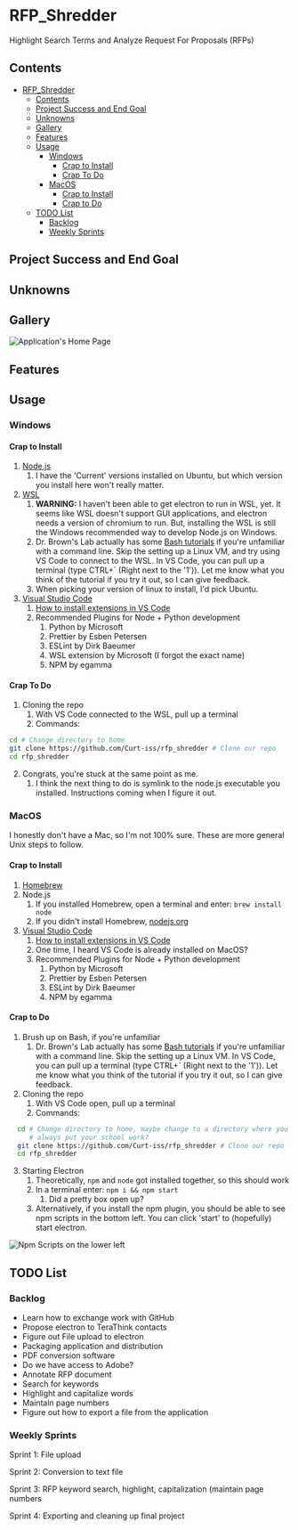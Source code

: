 RFP_Shredder
===============================================================================
Highlight Search Terms and Analyze Request For Proposals (RFPs)

Contents
-------------------------------------------------------------------------------
- [RFP_Shredder](#rfp_shredder)
  - [Contents](#contents)
  - [Project Success and End Goal](#project-success-and-end-goal)
  - [Unknowns](#unknowns)
  - [Gallery](#gallery)
  - [Features](#features)
  - [Usage](#usage)
    - [Windows](#windows)
      - [Crap to Install](#crap-to-install)
      - [Crap To Do](#crap-to-do)
    - [MacOS](#macos)
      - [Crap to Install](#crap-to-install-1)
      - [Crap to Do](#crap-to-do-1)
  - [TODO List](#todo-list)
    - [Backlog](#backlog)
    - [Weekly Sprints](#weekly-sprints)


Project Success and End Goal
-------------------------------------------------------------------------------


Unknowns
-------------------------------------------------------------------------------


Gallery
-------------------------------------------------------------------------------

![Application's Home Page](./images/Screenshot_Main_Page.png)


Features
-------------------------------------------------------------------------------

Usage
-------------------------------------------------------------------------------

### Windows

#### Crap to Install

1. [Node.js](https://nodejs.org/en/download/)
   1. I have the 'Current' versions installed on Ubuntu, but which version you install here won't really matter.
2. [WSL](https://docs.microsoft.com/en-us/windows/wsl/install-win10)
   1. __WARNING:__ I haven't been able to get electron to run in WSL, yet. It seems like WSL doesn't support GUI applications, and electron needs a version of chromium to run. But, installing the WSL is still the Windows recommended way to develop Node.js on Windows.
   2. Dr. Brown's Lab actually has some [Bash tutorials](https://docs.google.com/document/d/1RamTOnZqMghshHrruyBtOo_gDqxQ8DrCzV1SlGbCDJQ/edit) if you're unfamiliar with a command line. Skip the setting up a Linux VM, and try using VS Code to connect to the WSL. In VS Code, you can pull up a terminal (type CTRL+` (Right next to the '1')). Let me know what you think of the tutorial if you try it out, so I can give feedback.
   3.  When picking your version of linux to install, I'd pick Ubuntu.
3. [Visual Studio Code](https://code.visualstudio.com/Download)
   1. [How to install extensions in VS Code](https://code.visualstudio.com/docs/editor/extension-gallery)
   2. Recommended Plugins for Node + Python development
      1. Python by Microsoft
      2. Prettier by Esben Petersen
      3. ESLint by Dirk Baeumer
      4. WSL extension by Microsoft (I forgot the exact name)
      5. NPM by egamma

#### Crap To Do

1. Cloning the repo 
   1. With VS Code connected to the WSL, pull up a terminal
   2. Commands:
```bash
cd # Change directory to home
git clone https://github.com/Curt-iss/rfp_shredder # Clone our repo
cd rfp_shredder
```
2. Congrats, you're stuck at the same point as me.
   1. I think the next thing to do is symlink to the node.js executable you installed. Instructions coming when I figure it out.


### MacOS

I honestly don't have a Mac, so I'm not 100% sure. These are more general Unix steps to follow.

#### Crap to Install

1. [Homebrew](https://brew.sh/)
2.  Node.js 
    1.  If you installed Homebrew, open a terminal and enter: `brew install node`
    2. If you didn't install Homebrew, [nodejs.org](https://nodejs.org/en/download/) 
3. [Visual Studio Code](https://code.visualstudio.com/Download)
   1. [How to install extensions in VS Code](https://code.visualstudio.com/docs/editor/extension-gallery)
   2. One time, I heard VS Code is already installed on MacOS?
   3. Recommended Plugins for Node + Python development
      1. Python by Microsoft
      2. Prettier by Esben Petersen
      3. ESLint by Dirk Baeumer
      4. NPM by egamma

#### Crap to Do

1.  Brush up on Bash, if you're unfamiliar
    1.  Dr. Brown's Lab actually has some [Bash tutorials](https://docs.google.com/document/d/1RamTOnZqMghshHrruyBtOo_gDqxQ8DrCzV1SlGbCDJQ/edit) if you're unfamiliar with a command line. Skip the setting up a Linux VM. In VS Code, you can pull up a terminal (type CTRL+` (Right next to the '1')). Let me know what you think of the tutorial if you try it out, so I can give feedback.
2. Cloning the repo 
   1. With VS Code open, pull up a terminal
   2. Commands:
```bash
  cd # Change directory to home, maybe change to a directory where you 
     # always put your school work?
  git clone https://github.com/Curt-iss/rfp_shredder # Clone our repo
  cd rfp_shredder
```
3. Starting Electron
   1. Theoretically, `npm` and `node` got installed together, so this should work
   2. In a terminal enter: `npm i && npm start`
      1. Did a pretty box open up?
   3. Alternatively, if you install the npm plugin, you should be able to see npm scripts in the bottom left. You can click 'start' to (hopefully) start electron.

![Npm Scripts on the lower left](./images/Screenshot_NPM_script.png)

TODO List
-------------------------------------------------------------------------------

### Backlog

- Learn how to exchange work with GitHub
- Propose electron to TeraThink contacts
- Figure out File upload to electron
- Packaging application and distribution 
- PDF conversion software
- Do we have access to Adobe?
- Annotate RFP document
- Search for keywords
- Highlight and capitalize words
- Maintain page numbers
- Figure out how to export a file from the application


### Weekly Sprints

Sprint 1: File upload 

Sprint 2: Conversion to text file

Sprint 3: RFP keyword search, highlight, capitalization (maintain page numbers

Sprint 4: Exporting and cleaning up final project
